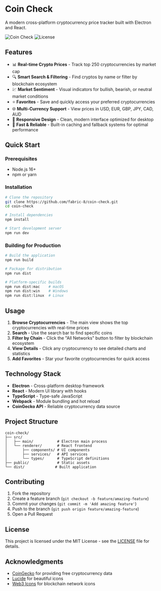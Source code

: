 # Coin Check

A modern cross-platform cryptocurrency price tracker built with Electron and React.

![Coin Check](https://img.shields.io/badge/platform-macOS%20%7C%20Windows%20%7C%20Linux-blue)
![License](https://img.shields.io/badge/license-MIT-green)

## Features

- 📊 **Real-time Crypto Prices** - Track top 250 cryptocurrencies by market cap
- 🔍 **Smart Search & Filtering** - Find cryptos by name or filter by blockchain ecosystem
- 💹 **Market Sentiment** - Visual indicators for bullish, bearish, or neutral market conditions
- ⭐ **Favorites** - Save and quickly access your preferred cryptocurrencies
- 🌐 **Multi-Currency Support** - View prices in USD, EUR, GBP, JPY, CAD, AUD
- 📱 **Responsive Design** - Clean, modern interface optimized for desktop
- 🚀 **Fast & Reliable** - Built-in caching and fallback systems for optimal performance

## Quick Start

### Prerequisites

- Node.js 16+
- npm or yarn

### Installation

```bash
# Clone the repository
git clone https://github.com/fabric-8/coin-check.git
cd coin-check

# Install dependencies
npm install

# Start development server
npm run dev
```

### Building for Production

```bash
# Build the application
npm run build

# Package for distribution
npm run dist

# Platform-specific builds
npm run dist:mac    # macOS
npm run dist:win    # Windows
npm run dist:linux  # Linux
```

## Usage

1. **Browse Cryptocurrencies** - The main view shows the top cryptocurrencies with real-time prices
2. **Search** - Use the search bar to find specific coins
3. **Filter by Chain** - Click the "All Networks" button to filter by blockchain ecosystem
4. **View Details** - Click any cryptocurrency to see detailed charts and statistics
5. **Add Favorites** - Star your favorite cryptocurrencies for quick access

## Technology Stack

- **Electron** - Cross-platform desktop framework
- **React** - Modern UI library with hooks
- **TypeScript** - Type-safe JavaScript
- **Webpack** - Module bundling and hot reload
- **CoinGecko API** - Reliable cryptocurrency data source

## Project Structure

```
coin-check/
├── src/
│   ├── main/           # Electron main process
│   └── renderer/       # React frontend
│       ├── components/ # UI components
│       ├── services/   # API services
│       └── types/      # TypeScript definitions
├── public/             # Static assets
└── dist/              # Built application
```

## Contributing

1. Fork the repository
2. Create a feature branch (`git checkout -b feature/amazing-feature`)
3. Commit your changes (`git commit -m 'Add amazing feature'`)
4. Push to the branch (`git push origin feature/amazing-feature`)
5. Open a Pull Request

## License

This project is licensed under the MIT License - see the [LICENSE](LICENSE) file for details.

## Acknowledgments

- [CoinGecko](https://www.coingecko.com/) for providing free cryptocurrency data
- [Lucide](https://lucide.dev/) for beautiful icons
- [Web3 Icons](https://github.com/0xa3k5/web3icons) for blockchain network icons